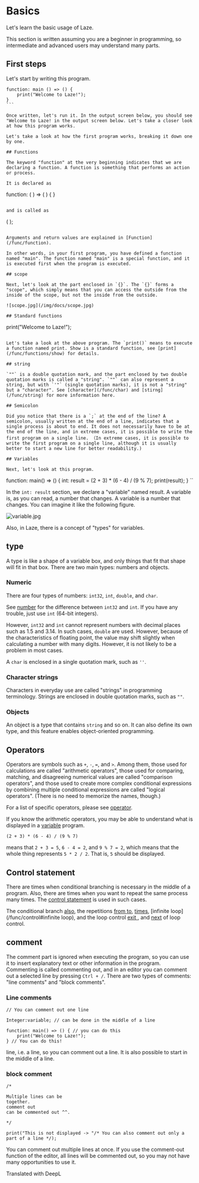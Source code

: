 # Basics

Let's learn the basic usage of Laze.

This section is written assuming you are a beginner in programming, so intermediate and advanced users may understand many parts.

## First steps

Let's start by writing this program.

````
function: main () => () {
	print("Welcome to Laze!");
}
```

Once written, let's run it. In the output screen below, you should see "Welcome to Laze! in the output screen below. Let's take a closer look at how this program works.

Let's take a look at how the first program works, breaking it down one by one.

## Functions

The keyword "function" at the very beginning indicates that we are declaring a function. A function is something that performs an action or process.

It is declared as

````
function: <function name> ( <argument> ) => ( <return value> ) {
	<process> 
}
```

and is called as

```
<function name>( <argument> );
```

Arguments and return values are explained in [Function](/func/function).

In other words, in your first program, you have defined a function named "main". The function named "main" is a special function, and it is executed first when the program is executed.

## scope

Next, let's look at the part enclosed in `{}`. The `{}` forms a "scope", which simply means that you can access the outside from the inside of the scope, but not the inside from the outside.

![scope.jpg](/img/docs/scope.jpg)

## Standard functions

````
print("Welcome to Laze!");
```

Let's take a look at the above program. The `print()` means to execute a function named print. Show is a standard function, see [print](/func/functions/show) for details.

## string

`""` is a double quotation mark, and the part enclosed by two double quotation marks is called a "string". `""` can also represent a string, but with `'"` (single quotation marks), it is not a "string" but a "character". See [character](/func/char) and [stirng](/func/string) for more information here.

## Semicolon

Did you notice that there is a `;` at the end of the line? A semicolon, usually written at the end of a line, indicates that a single process is about to end. It does not necessarily have to be at the end of the line, and in extreme cases, it is possible to write the first program on a single line. （In extreme cases, it is possible to write the first program on a single line, although it is usually better to start a new line for better readability.)

## Variables

Next, let's look at this program.

````
function: main() => () {
	int: result = (2 + 3) * (6 - 4) / (9 % 7);
	print(result);
} 
``

In the `int: result` section, we declare a "variable" named result. A variable is, as you can read, a number that changes. A variable is a number that changes. You can imagine it like the following figure.

![variable.jpg](/img/docs/variable.jpg)

Also, in Laze, there is a concept of "types" for variables.

## type

A type is like a shape of a variable box, and only things that fit that shape will fit in that box. There are two main types: numbers and objects.

### Numeric

There are four types of numbers: `int32`, `int`, `double`, and `char`.

See [number](/func/number) for the difference between `int32` and `int`. If you have any trouble, just use `int` (64-bit integers).

However, `int32` and `int` cannot represent numbers with decimal places such as 1.5 and 3.14. In such cases, `double` are used.
However, because of the characteristics of floating point, the value may shift slightly when calculating a number with many digits. However, it is not likely to be a problem in most cases.

A `char` is enclosed in a single quotation mark, such as `''`.

### Character strings

Characters in everyday use are called "strings" in programming terminology. Strings are enclosed in double quotation marks, such as `""`.

### Objects

An object is a type that contains `string` and so on. It can also define its own type, and this feature enables object-oriented programming.

## Operators

Operators are symbols such as `+`, `-`, `=`, and `>`. Among them, those used for calculations are called "arithmetic operators", those used for comparing, matching, and disagreeing numerical values are called "comparison operators", and those used to create more complex conditional expressions by combining multiple conditional expressions are called "logical operators". (There is no need to memorize the names, though.)

For a list of specific operators, please see [operator](/func/operator).

If you know the arithmetic operators, you may be able to understand what is displayed in a [variable](#variable) program.

```
(2 + 3) * (6 - 4) / (9 % 7)
```

means that `2 + 3 = 5`, `6 - 4 = 2`, and `9 % 7 = 2`, which means that the whole thing represents `5 * 2 / 2`. That is, `5` should be displayed.

## Control statement

There are times when conditional branching is necessary in the middle of a program. Also, there are times when you want to repeat the same process many times. The [control statement](/func/control) is used in such cases.

The conditional branch [also](/func/control#moshi), the repetitions [from to](/func/control#to), [times](/func/control#times), [infinite loop](/func/control#infinite loop), and the loop control [exit ](/func/control#exit), and [next](/func/control#next) of loop control.

## comment

The comment part is ignored when executing the program, so you can use it to insert explanatory text or other information in the program. Commenting is called commenting out, and in an editor you can comment out a selected line by pressing `Ctrl + /`. There are two types of comments: "line comments" and "block comments".

### Line comments

````
// You can comment out one line

Integer:variable; // can be done in the middle of a line

function: main() => () { // you can do this
	print("Welcome to Laze!");
} // You can do this!
````

line, i.e. a line, so you can comment out a line. It is also possible to start in the middle of a line.

### block comment

```
/*

Multiple lines can be
together.
comment out
can be commented out ^^.

*/

print("This is not displayed -> "/* You can also comment out only a part of a line */);
````

You can comment out multiple lines at once. If you use the comment-out function of the editor, all lines will be commented out, so you may not have many opportunities to use it.

Translated with DeepL